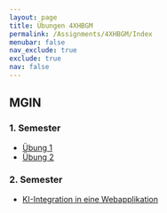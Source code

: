 ```yaml
---
layout: page
title: Übungen 4XHBGM
permalink: /Assignments/4XHBGM/Index
menubar: false
nav_exclude: true
exclude: true
nav: false
---
```

<!-- Dieses Jahr nicht anzeigen, weil kein MIS unterricht zugeteilt
## MIS 

- [Assignment1](/Assignments/4XHBGM/Assignment1)
- [Greeting Assignment](/Assignments/4XHBGM/Greeting)
- [Spring mit Datenbank](/Assignments/4XHBGM/JPA)
- [FHIR mit Spring](/Assignments/4XHBGM/FHIR)
- [Docker Virtualisierung]()
- [Multi Service]()
- [OpenID Connect]()
-->

## MGIN

### 1. Semester

- [Übung 1](/Assignments/4XHBGM/MGIN/Uebung1)
- [Übung 2](/Assignments/4XHBGM/MGIN/Uebung2)
<!--- [Übung 3](/Assignments/4XHBGM/MGIN/Uebung3) -->
<!--- [Übung 4](/Assignments/4XHBGM/MGIN/Uebung4) -->

### 2. Semester

- [KI-Integration in eine Webapplikation](/Assignments/4XHBGM/WhisperIntegration)